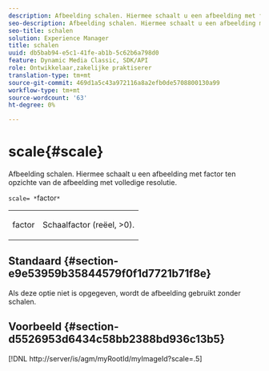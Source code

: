 ```yaml
---
description: Afbeelding schalen. Hiermee schaalt u een afbeelding met factor ten opzichte van de afbeelding met volledige resolutie.
seo-description: Afbeelding schalen. Hiermee schaalt u een afbeelding met factor ten opzichte van de afbeelding met volledige resolutie.
seo-title: schalen
solution: Experience Manager
title: schalen
uuid: db5bab94-e5c1-41fe-ab1b-5c62b6a798d0
feature: Dynamic Media Classic, SDK/API
role: Ontwikkelaar,zakelijke praktiserer
translation-type: tm+mt
source-git-commit: 469d1a5c43a972116a8a2efb0de5708800130a99
workflow-type: tm+mt
source-wordcount: '63'
ht-degree: 0%

---
```



# scale{#scale}

Afbeelding schalen. Hiermee schaalt u een afbeelding met factor ten opzichte van de afbeelding met volledige resolutie.

`scale= *`factor`*`

<table id="simpletable_AC0974B79E064BA99C1F76461BDE808A"> 
 <tr class="strow"> 
  <td class="stentry"> <p><span class="codeph"> <span class="varname"> factor</span></span> </p> </td> 
  <td class="stentry"> <p>Schaalfactor (reëel, &gt;0). </p></td> 
 </tr> 
</table>

## Standaard {#section-e9e53959b35844579f0f1d7721b71f8e}

Als deze optie niet is opgegeven, wordt de afbeelding gebruikt zonder schalen.

## Voorbeeld {#section-d5526953d6434c58bb2388bd936c13b5}

[!DNL http://server/is/agm/myRootId/myImageId?scale=.5]
